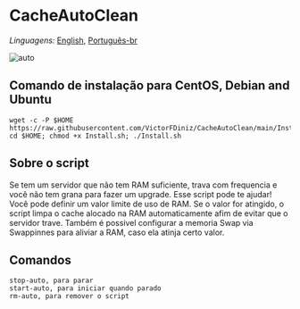 # CacheAutoClean

_Linguagens:_ <a href="https://github.com/VictorFDiniz/CacheAutoClean/edit/main/README.md">English</a>, <a href="https://github.com/VictorFDiniz/CacheAutoClean/blob/main/README.pt-br.md">Português-br<a/>

![auto](https://user-images.githubusercontent.com/86570043/124396536-8eb5db80-dce0-11eb-891b-86b993047dd1.png)

## Comando de instalação para CentOS, Debian and Ubuntu
```
wget -c -P $HOME https://raw.githubusercontent.com/VictorFDiniz/CacheAutoClean/main/Install.sh; cd $HOME; chmod +x Install.sh; ./Install.sh
```

## Sobre o script
Se tem um servidor que não tem RAM suficiente, trava com frequencia e você não tem grana para fazer um upgrade. Esse script pode te ajudar! Você pode definir um valor limite de uso de RAM. Se o valor for atingido, o script limpa o cache alocado na RAM automaticamente afim de evitar que o servidor trave. Também é possivel configurar a memoria Swap via Swappinnes para aliviar a RAM, caso ela atinja certo valor.

## Comandos
```
stop-auto, para parar
start-auto, para iniciar quando parado
rm-auto, para remover o script
```
